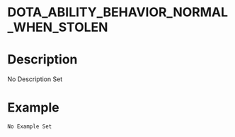 # DOTA_ABILITY_BEHAVIOR_NORMAL_WHEN_STOLEN
# Description
No Description Set
# Example
```No Example Set```